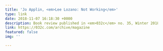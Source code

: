 ```yaml
---
title: 'Jo Applin, <em>Lee Lozano: Not Working</em>'
type: link
date: 2018-11-07 16:18:30 +0000
description: Book review published in <em>032c</em> no. 35, Winter 2018/19
link: https://032c.com/archive/magazine
featured: false
img: ''

---
```

